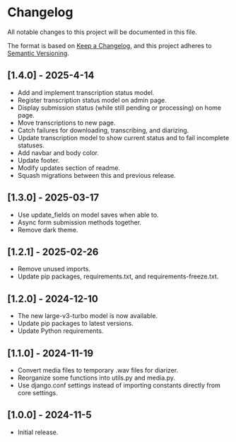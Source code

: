 # Changelog
All notable changes to this project will be documented in this file.

The format is based on [Keep a Changelog](https://keepachangelog.com/en/1.0.0/),
and this project adheres to [Semantic Versioning](https://semver.org/spec/v2.0.0.html).

## [1.4.0] - 2025-4-14
- Add and implement transcription status model.
- Register transcription status model on admin page.
- Display submission status (while still pending or processing) on home page.
- Move transcriptions to new page.
- Catch failures for downloading, transcribing, and diarizing.
- Update transcription model to show current status and to fail incomplete statuses.
- Add navbar and body color.
- Update footer.
- Modify updates section of readme.
- Squash migrations between this and previous release.

## [1.3.0] - 2025-03-17
- Use update_fields on model saves when able to.
- Async form submission methods together.
- Remove dark theme.

## [1.2.1] - 2025-02-26
- Remove unused imports.
- Update pip packages, requirements.txt, and requirements-freeze.txt.

## [1.2.0] - 2024-12-10
- The new large-v3-turbo model is now available.
- Update pip packages to latest versions.
- Update Python requirements.

## [1.1.0] - 2024-11-19
- Convert media files to temporary .wav files for diarizer.
- Reorganize some functions into utils.py and media.py.
- Use django.conf settings instead of importing constants directly from core settings.

## [1.0.0] - 2024-11-5
- Initial release.
